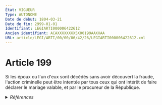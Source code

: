 ```yaml
---
État: VIGUEUR
Type: AUTONOME
Date de début: 1804-03-21
Date de fin: 2999-01-01
Identifiant: LEGIARTI000006422612
Ancien identifiant: ACAXXXXXXXX5X00199AAXXAA
URL: article/LEGI/ARTI/00/00/06/42/26/LEGIARTI000006422612.xml
---
```


<h1>Article 199</h1>

Si les époux ou l'un d'eux sont décédés sans avoir découvert la fraude, l'action
criminelle peut être intentée par tous ceux qui ont intérêt de faire déclarer le
mariage valable, et par le procureur de la République.


<details>
  <summary><em>Références</em></summary>

  <h2>Références faites par l'article</h2>
  
  <ul>
    <li>
      CODIFICATION source Loi 1803-03-14
    </li>
    <li>
      CREATION source Loi 1803-03-17 promulguée le 27 mars 1803
    </li>
  </ul>
</details>
